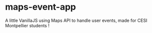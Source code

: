 # maps-event-app
A little VanillaJS using Maps API to handle user events, made for CESI Montpellier students !
